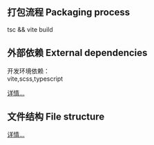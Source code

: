 
## 打包流程 Packaging process

tsc && vite build


## 外部依赖 External dependencies 

开发环境依赖：  
vite,scss,typescript

[详情...](./Tools/doc/lib.md "依赖项描述")  

## 文件结构 File structure

[详情...](./Tools/doc/file.md "文件夹描述")  
